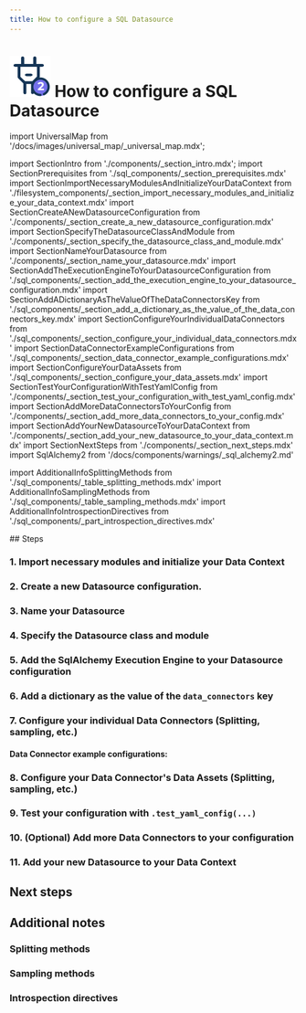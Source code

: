```yaml
---
title: How to configure a SQL Datasource
---
```

# [![Connect to data icon](../../../images/universal_map/Outlet-active.png)](../connect_to_data_overview.md) How to configure a SQL Datasource

import UniversalMap from '/docs/images/universal_map/_universal_map.mdx';

import SectionIntro from './components/_section_intro.mdx';
import SectionPrerequisites from './sql_components/_section_prerequisites.mdx'
import SectionImportNecessaryModulesAndInitializeYourDataContext from './filesystem_components/_section_import_necessary_modules_and_initialize_your_data_context.mdx'
import SectionCreateANewDatasourceConfiguration from './components/_section_create_a_new_datasource_configuration.mdx'
import SectionSpecifyTheDatasourceClassAndModule from './components/_section_specify_the_datasource_class_and_module.mdx'
import SectionNameYourDatasource from './components/_section_name_your_datasource.mdx'
import SectionAddTheExecutionEngineToYourDatasourceConfiguration from './sql_components/_section_add_the_execution_engine_to_your_datasource_configuration.mdx'
import SectionAddADictionaryAsTheValueOfTheDataConnectorsKey from './sql_components/_section_add_a_dictionary_as_the_value_of_the_data_connectors_key.mdx'
import SectionConfigureYourIndividualDataConnectors from './sql_components/_section_configure_your_individual_data_connectors.mdx'
import SectionDataConnectorExampleConfigurations from './sql_components/_section_data_connector_example_configurations.mdx'
import SectionConfigureYourDataAssets from './sql_components/_section_configure_your_data_assets.mdx'
import SectionTestYourConfigurationWithTestYamlConfig from './components/_section_test_your_configuration_with_test_yaml_config.mdx'
import SectionAddMoreDataConnectorsToYourConfig from './components/_section_add_more_data_connectors_to_your_config.mdx'
import SectionAddYourNewDatasourceToYourDataContext from './components/_section_add_your_new_datasource_to_your_data_context.mdx'
import SectionNextSteps from './components/_section_next_steps.mdx'
import SqlAlchemy2 from '/docs/components/warnings/_sql_alchemy2.md'

import AdditionalInfoSplittingMethods from './sql_components/_table_splitting_methods.mdx'
import AdditionalInfoSamplingMethods from './sql_components/_table_sampling_methods.mdx'
import AdditionalInfoIntrospectionDirectives from './sql_components/_part_introspection_directives.mdx'

<UniversalMap setup='inactive' connect='active' create='inactive' validate='inactive'/>

<SectionIntro backend="SQL" />

<SqlAlchemy2 />
## Steps

### 1. Import necessary modules and initialize your Data Context

<SectionImportNecessaryModulesAndInitializeYourDataContext />

### 2. Create a new Datasource configuration.

<SectionCreateANewDatasourceConfiguration />

### 3. Name your Datasource

<SectionNameYourDatasource />

### 4. Specify the Datasource class and module

<SectionSpecifyTheDatasourceClassAndModule />

### 5. Add the SqlAlchemy Execution Engine to your Datasource configuration

<SectionAddTheExecutionEngineToYourDatasourceConfiguration />

### 6. Add a dictionary as the value of the `data_connectors` key

<SectionAddADictionaryAsTheValueOfTheDataConnectorsKey />

### 7. Configure your individual Data Connectors (Splitting, sampling, etc.)

<SectionConfigureYourIndividualDataConnectors backend="SQL" />

#### Data Connector example configurations:

<SectionDataConnectorExampleConfigurations />

### 8. Configure your Data Connector's Data Assets (Splitting, sampling, etc.)

<SectionConfigureYourDataAssets />

### 9. Test your configuration with `.test_yaml_config(...)`

<SectionTestYourConfigurationWithTestYamlConfig />

### 10. (Optional) Add more Data Connectors to your configuration

<SectionAddMoreDataConnectorsToYourConfig />

### 11. Add your new Datasource to your Data Context

<SectionAddYourNewDatasourceToYourDataContext />

## Next steps

<SectionNextSteps />

## Additional notes

### Splitting methods

<AdditionalInfoSplittingMethods />

### Sampling methods

<AdditionalInfoSamplingMethods />

### Introspection directives

<AdditionalInfoIntrospectionDirectives />
